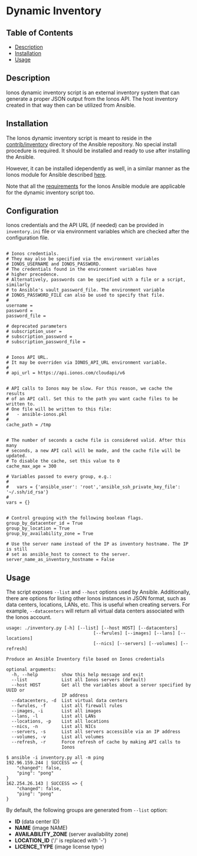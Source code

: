 # Dynamic Inventory

## Table of Contents

- [Description](#description)
- [Installation](#installation)
- [Usage](#usage)

## Description

Ionos dynamic inventory script is an external inventory system that can generate a proper JSON output from the Ionos API.
The host inventory created in that way then can be utilized from Ansible.

## Installation

The Ionos dynamic inventory script is meant to reside in the [contrib/inventory](https://github.com/ansible/ansible/tree/devel/contrib/inventory)
directory of the Ansible repository. No special install procedure is required. It should be installed and ready to use after installing the Ansible.

However, it can be installed idependently as well, in a similar manner as the Ionos module for Ansible described
[here](https://github.com/ionos-cloud/sdk-ansible#installation).

Note that all the [requirements](https://github.com/ionos-cloud/sdk-ansible#getting-started) for the Ionos Ansible module
are applicable for the dynamic inventory script too.

## Configuration

Ionos credentials and the API URL (if needed) can be provided in `inventory.ini` file or via environment variables which
are checked after the configuration file.

```

# Ionos credentials.
# They may also be specified via the environment variables
# IONOS_USERNAME and IONOS_PASSWORD.
# The credentials found in the environment variables have
# higher precedence.
# Alternatively, passwords can be specified with a file or a script, similarly
# to Ansible's vault_password_file. The environment variable
# IONOS_PASSWORD_FILE can also be used to specify that file.
#
username =
password =
password_file =

# deprecated parameters
# subscription_user =
# subscription_password =
# subscription_password_file =


# Ionos API URL.
# It may be overriden via IONOS_API_URL environment variable.
#
# api_url = https://api.ionos.com/cloudapi/v6


# API calls to Ionos may be slow. For this reason, we cache the results
# of an API call. Set this to the path you want cache files to be written to.
# One file will be written to this file:
#   - ansible-ionos.pkl
#
cache_path = /tmp


# The number of seconds a cache file is considered valid. After this many
# seconds, a new API call will be made, and the cache file will be updated.
# To disable the cache, set this value to 0
cache_max_age = 300

# Variables passed to every group, e.g.:
#
#   vars = {'ansible_user': 'root','ansible_ssh_private_key_file': '~/.ssh/id_rsa'}
#
vars = {}


# Control grouping with the following boolean flags.
group_by_datacenter_id = True
group_by_location = True
group_by_availability_zone = True

# Use the server name instead of the IP as inventory hostname. The IP is still
# set as ansible_host to connect to the server.
server_name_as_inventory_hostname = False
```

## Usage

The script exposes `--list` and `--host` options used by Ansible. Additionally, there are options for listing other Ionos
instances in JSON format, such as data centers, locations, LANs, etc. This is useful when creating servers. For example,
`--datacenters` will return all virtual data centers associated with the Ionos account.

```
usage: ./inventory.py [-h] [--list] [--host HOST] [--datacenters]
                                 [--fwrules] [--images] [--lans] [--locations]
                                 [--nics] [--servers] [--volumes] [--refresh]

Produce an Ansible Inventory file based on Ionos credentials

optional arguments:
  -h, --help         show this help message and exit
  --list             List all Ionos servers (default)
  --host HOST        Get all the variables about a server specified by UUID or
                     IP address
  --datacenters, -d  List virtual data centers
  --fwrules, -f      List all firewall rules
  --images, -i       List all images
  --lans, -l         List all LANs
  --locations, -p    List all locations
  --nics, -n         List all NICs
  --servers, -s      List all servers accessible via an IP address
  --volumes, -v      List all volumes
  --refresh, -r      Force refresh of cache by making API calls to
                     Ionos
```

```
$ ansible -i inventory.py all -m ping
192.96.159.244 | SUCCESS => {
    "changed": false,
    "ping": "pong"
}
162.254.26.143 | SUCCESS => {
    "changed": false,
    "ping": "pong"
}
```

By default, the following groups are generated from `--list` option:

- **ID** (data center ID)
- **NAME** (image NAME)
- **AVAILABILITY_ZONE** (server availability zone)
- **LOCATION_ID** ('/' is replaced with '-')
- **LICENCE_TYPE** (image license type)
